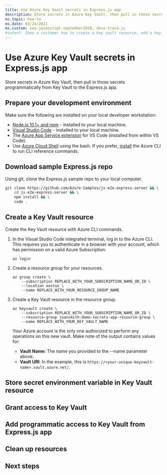 ```yaml
---
title: Use Azure Key Vault secrets in Express.js app
description: Store secrets in Azure Key Vault, then pull in those secrets programmatically from Key Vault to the Express.js app. 
ms.topic: how-to
ms.date: 03/24/2021
ms.custom: seo-javascript-september2019, devx-track-js
#intent: Show a customer how to create a key vault resource, add a key, secret, and certificate, then use those in an Express.js app. 
---
```


# Use Azure Key Vault secrets in Express.js app

Store secrets in Azure Key Vault, then pull in those secrets programmatically from Key Vault to the Express.js app. 

## Prepare your development environment

Make sure the following are installed on your local developer workstation:
- [Node.js 10.1+ and npm](https://nodejs.org/en/download) - installed to your local machine.
- [Visual Studio Code](https://code.visualstudio.com/) - installed to your local machine. 
- The [Azure App Service extension](https://marketplace.visualstudio.com/items?itemName=ms-azuretools.vscode-azureappservice) for VS Code (installed from within VS Code).
- Use [Azure Cloud Shell](/azure/cloud-shell/quickstart) using the bash. If you prefer, [install](/cli/azure/install-azure-cli) the Azure CLI to run CLI reference commands.

## Download sample Express.js repo 

Using git, clone the Express.js sample repo to your local computer. 

```bash
git clone https://github.com/Azure-Samples/js-e2e-express-server && \
    cd js-e2e-express-server && \
    npm install && \
    code .
```

## Create a Key Vault resource

Create the Key Vault resource with Azure CLI commands.


1. In the Visual Studio Code integrated terminal, log in to the Azure CLI. This requires you to authenticate in a browser with your account, which has permission on a valid Azure Subscription.

    ```azurecli
    az login
    ```
 
1. Create a resource group for your resources. 

    ```azurecli
    az group create \
        --subscription REPLACE_WITH_YOUR_SUBSCRIPTION_NAME_OR_ID \
        --location eastus \
        --name REPLACE_WITH_YOUR_RESOURCE_GROUP_NAME
    ```

1. Create a Key Vault resource in the resource group.

    ```azurecli
    az keyvault create \
        --subscription REPLACE_WITH_YOUR_SUBSCRIPTION_NAME_OR_ID \
        --resource-group joansmith-demo-secrets-app-resource-group \
        --name REPLACE_WITH_YOUR_KEY_VAULT_NAME
    ```

    Your Azure account is the only one authorized to perform any operations on this new vault. Make note of the output contains values for: 
    * **Vault Name**: The name you provided to the --name parameter above.
    * **Vault URI**: In the example, this is `https://<your-unique-keyvault-name>.vault.azure.net/`. 


## Store secret environment variable in Key Vault resource

## Grant access to Key Vault

## Add programmatic access to Key Vault from Express.js app

## Clean up resources

## Next steps